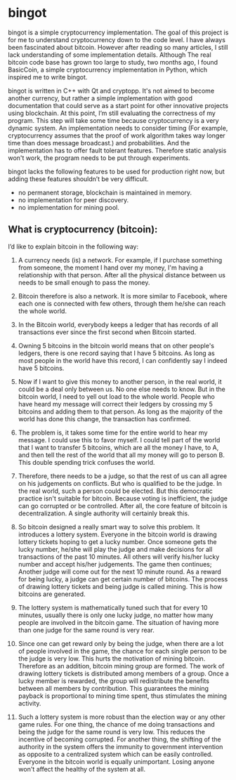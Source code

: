 bingot
======

bingot is a simple cryptocurrency implementation. The goal of this project is for me to understand cryptocurrency down to the code level. I have always been fascinated about bitcoin. However after reading so many articles, I still lack understanding of some implementation details. Although The real bitcoin code base has grown too large to study, two months ago, I found BasicCoin, a simple cryptocurrency implementation in Python, which inspired me to write bingot. 

bingot is written in C++ with Qt and cryptopp. It's not aimed to become another currency, but rather a simple implementation with good documentation that could serve as a start point for other innovative projects using blockchain. At this point, I’m still evaluating the correctness of my program. This step will take some time because cryptocurrency is a very dynamic system. An implementation needs to consider timing (For example, cryptocurrency assumes that the proof of work algorithm takes way longer time than does message broadcast.) and probabilities. And the implementation has to offer fault tolerant features. Therefore static analysis won't work, the program needs to be put through experiments.

bingot lacks the following features to be used for production right now, but adding these features shouldn’t be very difficult.

+ no permanent storage, blockchain is maintained in memory.
+ no implementation for peer discovery.
+ no implementation for mining pool.

What is cryptocurrency (bitcoin):
-------------

I’d like to explain bitcoin in the following way:

1. A currency needs (is) a network. For example, if I purchase something from someone, the moment I hand over my money, I'm having a relationship with that person. After all the physical distance between us needs to be small enough to pass the money.

2. Bitcoin therefore is also a network. It is more similar to Facebook, where each one is connected with few others, through them he/she can reach the whole world.

3. In the Bitcoin world, everybody keeps a ledger that has records of all transactions ever since the first second when Bitcoin started.

4. Owning 5 bitcoins in the bitcoin world means that on other people's ledgers, there is one record saying that I have 5 bitcoins. As long as most people in the world have this record, I can confidently say I indeed have 5 bitcoins.

5. Now if I want to give this money to another person, in the real world, it could be a deal only between us. No one else needs to know. But in the bitcoin world, I need to yell out load to the whole world. People who have heard my message will correct their ledgers by crossing my 5 bitcoins and adding them to that person. As long as the majority of the world has done this change, the transaction has confirmed.

6. The problem is, it takes some time for the entire world to hear my message. I could use this to favor myself. I could tell part of the world that I want to transfer 5 bitcoins, which are all the money I have, to A, and then tell the rest of the world that all my money will go to person B. This double spending trick confuses the world.

7. Therefore, there needs to be a judge, so that the rest of us can all agree on his judgements on conflicts. But who is qualified to be the judge. In the real world, such a person could be elected. But this democratic practice isn't suitable for bitcoin. Because voting is inefficient, the judge can go corrupted or be controlled. After all, the core feature of bitcoin is decentralization. A single authority will certainly break this.

8. So bitcoin designed a really smart way to solve this problem. It introduces a lottery system. Everyone in the bitcoin world is drawing lottery tickets hoping to get a lucky number. Once someone gets the lucky number, he/she will play the judge and make decisions for all transactions of the past 10 minutes. All others will verify his/her lucky number and accept his/her judgements. The game then continues; Another judge will come out for the next 10 minute round. As a reward for being lucky, a judge can get certain number of bitcoins. The process of drawing lottery tickets and being judge is called mining. This is how bitcoins are generated.

9. The lottery system is mathematically tuned such that for every 10 minutes, usually there is only one lucky judge, no matter how many people are involved in the bitcoin game. The situation of having more than one judge for the same round is very rear.

10. Since one can get reward only by being the judge, when there are a lot of people involved in the game, the chance for each single person to be the judge is very low. This hurts the motivation of mining bitcoin. Therefore as an addition, bitcoin mining group are formed. The work of drawing lottery tickets is distributed among members of a group. Once a lucky member is rewarded, the group will redistribute the benefits between all members by contribution. This guarantees the mining payback is proportional to mining time spent, thus stimulates the mining activity. 

11. Such a lottery system is more robust than the election way or any other game rules. For one thing, the chance of me doing transactions and being the judge for the same round is very low. This reduces the incentive of becoming corrupted. For another thing, the shifting of the authority in the system offers the immunity to government intervention as opposite to a centralized system which can be easily controlled. Everyone in the bitcoin world is equally unimportant. Losing anyone won't affect the healthy of the system at all.